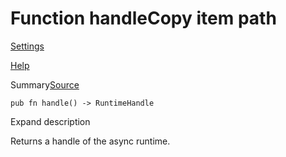# Function handleCopy item path

[Settings](../../settings.html)

[Help](../../help.html)

Summary[Source](../../src/tauri/async_runtime.rs.html#256-259)

```
pub fn handle() -> RuntimeHandle
```

Expand description

Returns a handle of the async runtime.